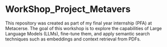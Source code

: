 # WorkShop_Project_Metavers
This repository was created as part of my final year internship (PFA) at Metacerse. The goal of this workshop is to explore the capabilities of Large Language Models (LLMs), fine-tune them, and apply semantic search techniques such as embeddings and context retrieval from PDFs. 
